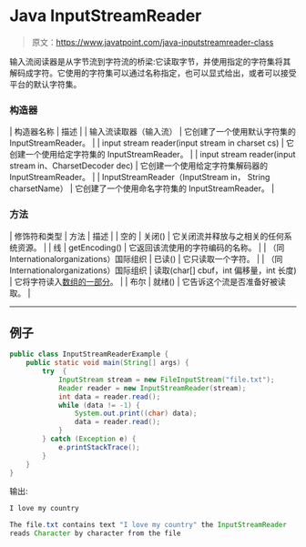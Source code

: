# Java InputStreamReader

> 原文：<https://www.javatpoint.com/java-inputstreamreader-class>

输入流阅读器是从字节流到字符流的桥梁:它读取字节，并使用指定的字符集将其解码成字符。它使用的字符集可以通过名称指定，也可以显式给出，或者可以接受平台的默认字符集。

### 构造器

| 构造器名称 | 描述 |
| 输入流读取器（输入流） | 它创建了一个使用默认字符集的 InputStreamReader。 |
| input stream reader(input stream in charset cs) | 它创建一个使用给定字符集的 InputStreamReader。 |
| input stream reader(input stream in、CharsetDecoder dec) | 它创建一个使用给定字符集解码器的 InputStreamReader。 |
| InputStreamReader（InputStream in， String charsetName） | 它创建了一个使用命名字符集的 InputStreamReader。 |

### 方法

| 修饰符和类型 | 方法 | 描述 |
| 空的 | 关闭() | 它关闭流并释放与之相关的任何系统资源。 |
| 线 | getEncoding() | 它返回该流使用的字符编码的名称。 |
| （同 Internationalorganizations）国际组织 | 已读() | 它只读取一个字符。 |
| （同 Internationalorganizations）国际组织 | 读取(char[] cbuf，int 偏移量，int 长度) | 它将字符读入[数组的一部分](array-in-java)。 |
| 布尔 | 就绪() | 它告诉这个流是否准备好被读取。 |

* * *

## 例子

```java
public class InputStreamReaderExample {
	public static void main(String[] args) {
		try  {
			InputStream stream = new FileInputStream("file.txt");
			Reader reader = new InputStreamReader(stream);
			int data = reader.read();
			while (data != -1) {
				System.out.print((char) data);
				data = reader.read();
			}
		} catch (Exception e) {
			e.printStackTrace();
		}
	}
}

```

输出:

```java
I love my country

The file.txt contains text "I love my country" the InputStreamReader 
reads Character by character from the file

```